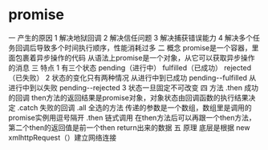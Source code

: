 # promise
一 产生的原因
1 解决地狱回调
2 解决信任问题
3 解决捕获错误能力
4 解决多个任务回调后导致多个时间执行顺序，性能消耗过多
二 概念
promise是一个容器，里面包裹着异步操作的代码
从语法上promise是一个对象，从它可以获取异步操作的消息
三 特点
1 有三个状态  pending（进行中） fulfilled（已成功） rejected（已失败）
2 状态的变化只有两种情况
  从进行中到已成功 pending--fulfilled
  从进行中到以失败 pending--rejected
3 状态一旦固定不可改变
四 方法
  .then
  成功的回调
  then方法的返回结果是promise对象，对象状态由回调函数的执行结果决定
  .catch
  失败的回调
  .all
  全选的方法
  传递的参数是一个数组，数组里是调用的promise实例用逗号隔开
  .then 链式调用
  在then方法后可以再跟一个then方法，第二个then的返回值是前一个then return出来的数据
五  原理
底层是根据 new  xmlhttpRequest（）建立网络连接